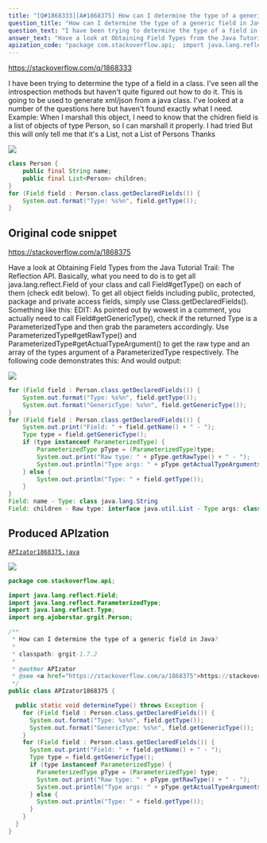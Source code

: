 ```yaml
---
title: "[Q#1868333][A#1868375] How can I determine the type of a generic field in Java?"
question_title: "How can I determine the type of a generic field in Java?"
question_text: "I have been trying to determine the type of a field in a class. I've seen all the introspection methods but haven't quite figured out how to do it. This is going to be used to generate xml/json from a java class. I've looked at a number of the questions here but haven't found exactly what I need. Example: When I marshall this object, I need to know that the chidren field is a list of objects of type Person, so I can marshall it properly. I had tried But this will only tell me that it's a List, not a List of Persons Thanks"
answer_text: "Have a look at Obtaining Field Types from the Java Tutorial Trail: The Reflection API. Basically, what you need to do is to get all java.lang.reflect.Field of your class and call Field#getType() on each of them (check edit below). To get all object fields including public, protected, package and private access fields, simply use Class.getDeclaredFields(). Something like this: EDIT: As pointed out by wowest in a comment, you actually need to call Field#getGenericType(), check if the returned Type is a ParameterizedType and then grab the parameters accordingly. Use ParameterizedType#getRawType() and ParameterizedType#getActualTypeArgument() to get the raw type and an array of the types argument of a ParameterizedType respectively. The following code demonstrates this: And would output:"
apization_code: "package com.stackoverflow.api;  import java.lang.reflect.Field; import java.lang.reflect.ParameterizedType; import java.lang.reflect.Type; import org.ajoberstar.grgit.Person;  /**  * How can I determine the type of a generic field in Java?  *  * classpath: grgit-1.7.2  *  * @author APIzator  * @see <a href=\"https://stackoverflow.com/a/1868375\">https://stackoverflow.com/a/1868375</a>  */ public class APIzator1868375 {    public static void determineType() throws Exception {     for (Field field : Person.class.getDeclaredFields()) {       System.out.format(\"Type: %s%n\", field.getType());       System.out.format(\"GenericType: %s%n\", field.getGenericType());     }     for (Field field : Person.class.getDeclaredFields()) {       System.out.print(\"Field: \" + field.getName() + \" - \");       Type type = field.getGenericType();       if (type instanceof ParameterizedType) {         ParameterizedType pType = (ParameterizedType) type;         System.out.print(\"Raw type: \" + pType.getRawType() + \" - \");         System.out.println(\"Type args: \" + pType.getActualTypeArguments()[0]);       } else {         System.out.println(\"Type: \" + field.getType());       }     }   } }"
---
```


https://stackoverflow.com/q/1868333

I have been trying to determine the type of a field in a class. I&#x27;ve seen all the introspection methods but haven&#x27;t quite figured out how to do it. This is going to be used to generate xml/json from a java class. I&#x27;ve looked at a number of the questions here but haven&#x27;t found exactly what I need.
Example:
When I marshall this object, I need to know that the chidren field is a list of objects of type Person, so I can marshall it properly.
I had tried
But this will only tell me that it&#x27;s a List, not a List of Persons
Thanks


<div class="code-logo"><img src="/stackoverflow.png" /></div>

```java
class Person {
    public final String name;
    public final List<Person> children;
}
for (Field field : Person.class.getDeclaredFields()) {
    System.out.format("Type: %s%n", field.getType());
}
```


## Original code snippet

https://stackoverflow.com/a/1868375

Have a look at Obtaining Field Types from the Java Tutorial Trail: The Reflection API.
Basically, what you need to do is to get all java.lang.reflect.Field of your class and call Field#getType() on each of them (check edit below). To get all object fields including public, protected, package and private access fields, simply use Class.getDeclaredFields(). Something like this:
EDIT: As pointed out by wowest in a comment, you actually need to call Field#getGenericType(), check if the returned Type is a ParameterizedType and then grab the parameters accordingly. Use ParameterizedType#getRawType() and ParameterizedType#getActualTypeArgument() to get the raw type and an array of the types argument of a ParameterizedType respectively. The following code demonstrates this:
And would output:

<div class="code-logo"><img src="/stackoverflow.png" /></div>

```java
for (Field field : Person.class.getDeclaredFields()) {
    System.out.format("Type: %s%n", field.getType());
    System.out.format("GenericType: %s%n", field.getGenericType());
}
for (Field field : Person.class.getDeclaredFields()) {
    System.out.print("Field: " + field.getName() + " - ");
    Type type = field.getGenericType();
    if (type instanceof ParameterizedType) {
        ParameterizedType pType = (ParameterizedType)type;
        System.out.print("Raw type: " + pType.getRawType() + " - ");
        System.out.println("Type args: " + pType.getActualTypeArguments()[0]);
    } else {
        System.out.println("Type: " + field.getType());
    }
}
Field: name - Type: class java.lang.String
Field: children - Raw type: interface java.util.List - Type args: class foo.Person
```

## Produced APIzation

[`APIzator1868375.java`](https://github.com/blind-papers/apization-temp-data/raw/main/search/APIzator1868375.java)

<div class="code-logo"><img src="/apizator.png" /></div>

```java
package com.stackoverflow.api;

import java.lang.reflect.Field;
import java.lang.reflect.ParameterizedType;
import java.lang.reflect.Type;
import org.ajoberstar.grgit.Person;

/**
 * How can I determine the type of a generic field in Java?
 *
 * classpath: grgit-1.7.2
 *
 * @author APIzator
 * @see <a href="https://stackoverflow.com/a/1868375">https://stackoverflow.com/a/1868375</a>
 */
public class APIzator1868375 {

  public static void determineType() throws Exception {
    for (Field field : Person.class.getDeclaredFields()) {
      System.out.format("Type: %s%n", field.getType());
      System.out.format("GenericType: %s%n", field.getGenericType());
    }
    for (Field field : Person.class.getDeclaredFields()) {
      System.out.print("Field: " + field.getName() + " - ");
      Type type = field.getGenericType();
      if (type instanceof ParameterizedType) {
        ParameterizedType pType = (ParameterizedType) type;
        System.out.print("Raw type: " + pType.getRawType() + " - ");
        System.out.println("Type args: " + pType.getActualTypeArguments()[0]);
      } else {
        System.out.println("Type: " + field.getType());
      }
    }
  }
}

```